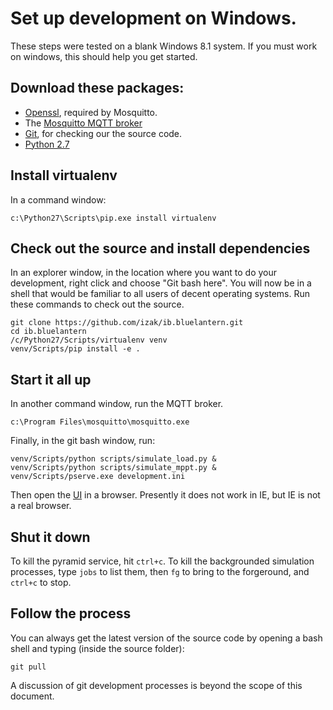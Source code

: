 # Set up development on Windows.

These steps were tested on a blank Windows 8.1 system. If you must work on
windows, this should help you get started.

## Download these packages:
* [Openssl][openssl], required by Mosquitto.
* The [Mosquitto MQTT broker][mosquitto]
* [Git][git], for checking our the source code.
* [Python 2.7][python]

## Install virtualenv

In a command window:

    c:\Python27\Scripts\pip.exe install virtualenv

## Check out the source and install dependencies

In an explorer window, in the location where you want to do your development,
right click and choose "Git bash here". You will now be in a shell that would
be familiar to all users of decent operating systems. Run these commands to
check out the source.

    git clone https://github.com/izak/ib.bluelantern.git
    cd ib.bluelantern
    /c/Python27/Scripts/virtualenv venv
    venv/Scripts/pip install -e .

## Start it all up

In another command window, run the MQTT broker.

    c:\Program Files\mosquitto\mosquitto.exe

Finally, in the git bash window, run:

    venv/Scripts/python scripts/simulate_load.py &
    venv/Scripts/python scripts/simulate_mppt.py &
    venv/Scripts/pserve.exe development.ini

Then open the [UI][bluelantern] in a browser. Presently it does not work in IE,
but IE is not a real browser.

## Shut it down

To kill the pyramid service, hit `ctrl+c`. To kill the backgrounded simulation
processes, type `jobs` to list them, then `fg` to bring to the forgeround, and
`ctrl+c` to stop.

## Follow the process
You can always get the latest version of the source code by opening a bash
shell and typing (inside the source folder):

    git pull

A discussion of git development processes is beyond the scope of this document.

[openssl]: https://slproweb.com/products/Win32OpenSSL.html
[mosquitto]: http://www.eclipse.org/downloads/download.php?file=/mosquitto/binary/win32/mosquitto-1.4.8-install-win32.exe
[git]: https://git-scm.com/download/win
[python]: https://www.python.org/ftp/python/2.7.11/python-2.7.11.msi
[bluelantern]: http://localhost:6543/
